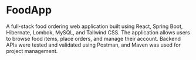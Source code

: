 # FoodApp
A full-stack food ordering web application built using React, Spring Boot, Hibernate, Lombok, MySQL, and Tailwind CSS. The application allows users to browse food items, place orders, and manage their account. Backend APIs were tested and validated using Postman, and Maven was used for project management.
